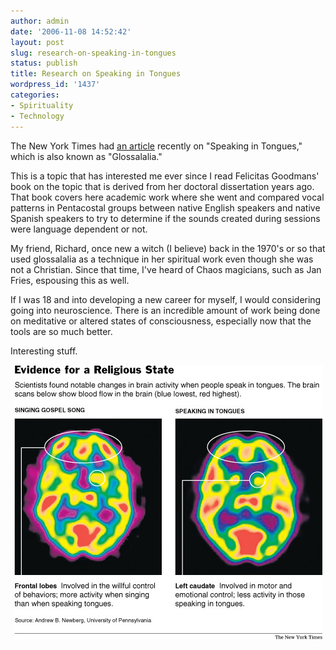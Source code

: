 ```yaml
---
author: admin
date: '2006-11-08 14:52:42'
layout: post
slug: research-on-speaking-in-tongues
status: publish
title: Research on Speaking in Tongues
wordpress_id: '1437'
categories:
- Spirituality
- Technology
---
```

The New York Times had <a href="http://www.nytimes.com/2006/11/07/health/07brain.html">an article</a> recently on "Speaking in Tongues," which is also known as "Glossalalia."



This is a topic that has interested me ever since I read Felicitas Goodmans' book on the topic that is derived from her doctoral dissertation years ago. That book covers here academic work where she went and compared vocal patterns in Pentacostal groups between native English speakers and native Spanish speakers to try to determine if the sounds created during sessions were language dependent or not.



My friend, Richard, once new a witch (I believe) back in the 1970's or so that used glossalalia as a technique in her spiritual work even though she was not a Christian. Since that time, I've heard of Chaos magicians, such as Jan Fries, espousing this as well.



If I was 18 and into developing a new career for myself, I would considering going into neuroscience. There is an incredible amount of work being done on meditative or altered states of consciousness, especially now that the tools are so much better.



Interesting stuff.

<p align="center"><img src="/images/1107-sci-webBRAIN.jpg" /></p>
